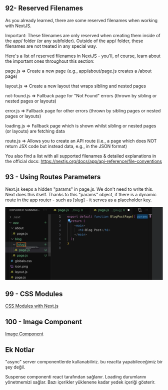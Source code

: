 ## 92- Reserved Filenames

As you already learned, there are some reserved filenames when working with NextJS.

Important: These filenames are only reserved when creating them inside of the app/ folder (or any subfolder). Outside of the app/ folder, these filenames are not treated in any special way.

Here's a list of reserved filenames in NextJS - you'll, of course, learn about the important ones throughout this section:

page.js => Create a new page (e.g., app/about/page.js creates a <your-domain>/about page)

layout.js => Create a new layout that wraps sibling and nested pages

not-found.js => Fallback page for "Not Found" errors (thrown by sibling or nested pages or layouts)

error.js => Fallback page for other errors (thrown by sibling pages or nested pages or layouts)

loading.js => Fallback page which is shown whilst sibling or nested pages (or layouts) are fetching data

route.js => Allows you to create an API route (i.e., a page which does NOT return JSX code but instead data, e.g., in the JSON format)

You also find a list with all supported filenames & detailed explanations in the official docs: https://nextjs.org/docs/app/api-reference/file-conventions

## 93 - Using Routes Parameters

Next.js keeps a hidden "params" in page.js. We don't need to write this. Next does this itself. Thanks to this "params" object, if there is a dynamic route in the app router - such as [slug] - it serves as a placeholder key.

![routes-parameters](/images/routes-parameters.png)

## 99 - CSS Modules

[CSS Modules with Next.js](https://nextjs.org/docs/app/building-your-application/styling/css-modules)

## 100 - Image Component

[Image Component](https://nextjs.org/docs/app/api-reference/components/image)

## Ek Notlar

"async" server componentlerde kullanabiliriz. bu reactta yapabileceğimiz bir şey değil.

Suspense componenti react tarafından sağlanır. Loading durumlarını yönetmemizi sağlar. Bazı içerikler yüklenene kadar yedek içeriği gösterir.
